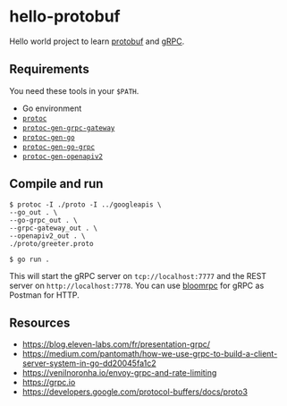 # hello-protobuf

Hello world project to learn [protobuf](https://github.com/protocolbuffers/protobuf) and [gRPC](https://grpc.io).

## Requirements

You need these tools in your `$PATH`.

- Go environment
- [`protoc`](https://grpc.io/docs/protoc-installation/)
- [`protoc-gen-grpc-gateway`](https://github.com/grpc-ecosystem/grpc-gateway#installation)
- [`protoc-gen-go`](https://grpc.io/docs/languages/go/quickstart/)
- [`protoc-gen-go-grpc`](https://grpc.io/docs/languages/go/quickstart/)
- [`protoc-gen-openapiv2`](https://github.com/grpc-ecosystem/grpc-gateway#installation)

## Compile and run

```shell
$ protoc -I ./proto -I ../googleapis \
--go_out . \
--go-grpc_out . \
--grpc-gateway_out . \
--openapiv2_out . \
./proto/greeter.proto

$ go run .
```

This will start the gRPC server on `tcp://localhost:7777` and the REST server on `http://localhost:7778`.
You can use [bloomrpc](https://github.com/uw-labs/bloomrpc) for gRPC as Postman for HTTP.

## Resources

- https://blog.eleven-labs.com/fr/presentation-grpc/
- https://medium.com/pantomath/how-we-use-grpc-to-build-a-client-server-system-in-go-dd20045fa1c2
- https://venilnoronha.io/envoy-grpc-and-rate-limiting
- https://grpc.io
- https://developers.google.com/protocol-buffers/docs/proto3
